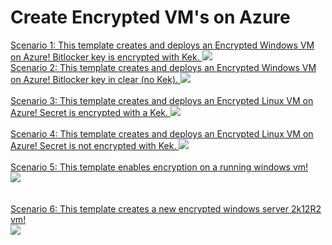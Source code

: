 # Create Encrypted VM's on Azure

<a href="https://portal.azure.com/#create/Microsoft.Template/uri/https%3A%2F%2Fraw.githubusercontent.com%2Faravindthoram%2FDiskEncryption%2Fmaster%2FazureDeployEncryptedWindowsVM.json" target="_blank">
Scenario 1: This template creates and deploys an Encrypted Windows VM on Azure! Bitlocker key is encrypted with Kek.
    <img src="http://azuredeploy.net/deploybutton.png"/>
</a>
<br />

<a href="https://portal.azure.com/#create/Microsoft.Template/uri/https%3A%2F%2Fraw.githubusercontent.com%2Faravindthoram%2FDiskEncryption%2Fmaster%2FazureDeployEncryptedWindowsVMNoKek.json" target="_blank">
Scenario 2: This template creates and deploys an Encrypted Windows VM on Azure! Bitlocker key in clear (no Kek).
<img src="http://azuredeploy.net/deploybutton.png"/>
<br>
</a>

<br>
<a href="https://portal.azure.com/#create/Microsoft.Template/uri/https%3A%2F%2Fraw.githubusercontent.com%2Faravindthoram%2FDiskEncryption%2Fmaster%2FazureDeployEncryptedLinuxVM.json" target="_blank">
Scenario 3: This template creates and deploys an Encrypted Linux VM on Azure! Secret is encrypted with a Kek.
    <img src="http://azuredeploy.net/deploybutton.png"/>
<br>
</a>
<br>
<a href="https://portal.azure.com/#create/Microsoft.Template/uri/https%3A%2F%2Fraw.githubusercontent.com%2Faravindthoram%2FDiskEncryption%2Fmaster%2FazureDeployEncryptedLinuxVMNoKek.json" target="_blank">
Scenario 4: This template creates and deploys an Encrypted Linux VM on Azure! Secret is not encrypted with Kek.
    <img src="http://azuredeploy.net/deploybutton.png"/>
<br>
</a>
<br>
<a href="https://portal.azure.com/#create/Microsoft.Template/uri/https%3A%2F%2Fraw.githubusercontent.com%2Faravindthoram%2FDiskEncryption%2Fmaster%2FazureDeployEnableEncryptionOnRunningWindowsVm.json" target="_blank">
Scenario 5: This template enables encryption on a running windows vm!
<br>
    <img src="http://azuredeploy.net/deploybutton.png"/>
<br>
<br>
</a>
<br>
<a href="https://portal.azure.com/#create/Microsoft.Template/uri/https%3A%2F%2Fraw.githubusercontent.com%2Faravindthoram%2FDiskEncryption%2Fmaster%2FazureDeployCreateNewEncryptedWindowsVm.json" target="_blank">
Scenario 6: This template creates a new encrypted windows server 2k12R2 vm!
<br>
    <img src="http://azuredeploy.net/deploybutton.png"/>
<br>
</a>

<br>
